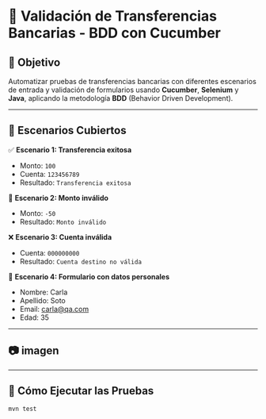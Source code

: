# 🏦 Validación de Transferencias Bancarias - BDD con Cucumber

## 🎯 Objetivo  
Automatizar pruebas de transferencias bancarias con diferentes escenarios de entrada y validación de formularios usando **Cucumber**, **Selenium** y **Java**, aplicando la metodología **BDD** (Behavior Driven Development).

---

## 📄 Escenarios Cubiertos

✅ **Escenario 1: Transferencia exitosa**  
- Monto: `100`  
- Cuenta: `123456789`  
- Resultado: `Transferencia exitosa`

🚫 **Escenario 2: Monto inválido**  
- Monto: `-50`  
- Resultado: `Monto inválido`

❌ **Escenario 3: Cuenta inválida**  
- Cuenta: `000000000`  
- Resultado: `Cuenta destino no válida`

🧾 **Escenario 4: Formulario con datos personales**  
- Nombre: Carla  
- Apellido: Soto  
- Email: carla@qa.com  
- Edad: 35

---
## :camera: imagen 
---

## 🧪 Cómo Ejecutar las Pruebas

```bash
mvn test

